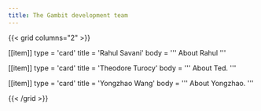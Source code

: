 ```yaml
---
title: The Gambit development team
---
```


{{< grid columns="2" >}}

[[item]]
type = 'card'
title = 'Rahul Savani'
body = '''
About Rahul
'''

[[item]]
type = 'card'
title = 'Theodore Turocy'
body = '''
About Ted.
'''

[[item]]
type = 'card'
title = 'Yongzhao Wang'
body = '''
About Yongzhao.
'''


{{< /grid >}}
